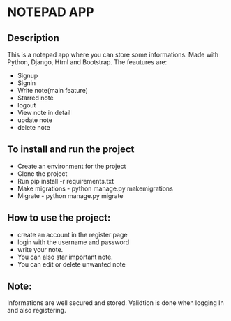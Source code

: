# NOTEPAD APP
## Description
This is a notepad app where you can store some informations. Made with Python, Django, Html and Bootstrap. 
The feautures are:
* Signup
* Signin
* Write note(main feature)
* Starred note
* logout
* View note in detail
* update note
* delete note
## To install and run the project
* Create an environment for the project
* Clone the project
* Run pip install -r requirements.txt 
* Make migrations - python manage.py makemigrations
* Migrate - python manage.py migrate

## How to use the project:
* create an account in the register page
* login with the username and password
* write your note.
* You can also star important note.
* You can edit or delete unwanted note

## Note:
  Informations are well secured and stored. Validtion is done when logging In and also registering.
